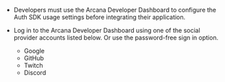 * Developers must use the Arcana Developer Dashboard to configure the Auth SDK usage settings before integrating their application.

* Log in to the Arcana Developer Dashboard using one of the social provider accounts listed below. Or use the password-free sign in option.

    - Google
    - GitHub
    - Twitch
    - Discord